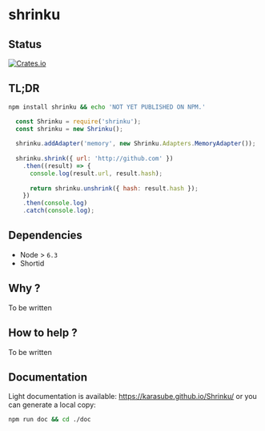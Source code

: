 # shrinku

## Status
[![Crates.io](https://img.shields.io/badge/status-NOT%20READY-orange.svg?style=flat-square)]()

## TL;DR

```sh
npm install shrinku && echo 'NOT YET PUBLISHED ON NPM.'
```

```js
  const Shrinku = require('shrinku');
  const shrinku = new Shrinku();
  
  shrinku.addAdapter('memory', new Shrinku.Adapters.MemoryAdapter());
  
  shrinku.shrink({ url: 'http://github.com' })
    .then((result) => {
      console.log(result.url, result.hash);
      
      return shrinku.unshrink({ hash: result.hash });
    })
    .then(console.log)
    .catch(console.log);
```
## Dependencies
- Node > `6.3`
- Shortid

## Why ?
To be written

## How to help ?
To be written

## Documentation
Light documentation is available:  https://karasube.github.io/Shrinku/ 
or you can generate a local copy:
```sh
npm run doc && cd ./doc
```
